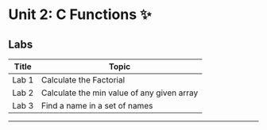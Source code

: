 # Unit 2: C Functions ✨️

## Labs

| Title | Topic |
| ----- | ------|
| Lab 1 | Calculate the Factorial |
| Lab 2 | Calculate the min value of any given array |
| Lab 3 | Find a name in a set of names |
__________________________________________________________________ 
